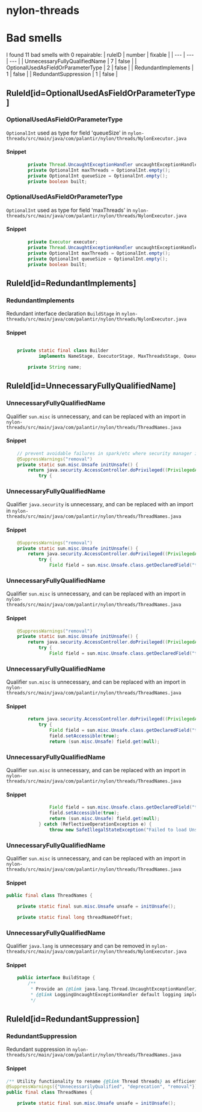 # nylon-threads 
 
# Bad smells
I found 11 bad smells with 0 repairable:
| ruleID | number | fixable |
| --- | --- | --- |
| UnnecessaryFullyQualifiedName | 7 | false |
| OptionalUsedAsFieldOrParameterType | 2 | false |
| RedundantImplements | 1 | false |
| RedundantSuppression | 1 | false |
## RuleId[id=OptionalUsedAsFieldOrParameterType]
### OptionalUsedAsFieldOrParameterType
`OptionalInt` used as type for field 'queueSize'
in `nylon-threads/src/main/java/com/palantir/nylon/threads/NylonExecutor.java`
#### Snippet
```java
        private Thread.UncaughtExceptionHandler uncaughtExceptionHandler;
        private OptionalInt maxThreads = OptionalInt.empty();
        private OptionalInt queueSize = OptionalInt.empty();
        private boolean built;

```

### OptionalUsedAsFieldOrParameterType
`OptionalInt` used as type for field 'maxThreads'
in `nylon-threads/src/main/java/com/palantir/nylon/threads/NylonExecutor.java`
#### Snippet
```java
        private Executor executor;
        private Thread.UncaughtExceptionHandler uncaughtExceptionHandler;
        private OptionalInt maxThreads = OptionalInt.empty();
        private OptionalInt queueSize = OptionalInt.empty();
        private boolean built;
```

## RuleId[id=RedundantImplements]
### RedundantImplements
Redundant interface declaration `BuildStage`
in `nylon-threads/src/main/java/com/palantir/nylon/threads/NylonExecutor.java`
#### Snippet
```java

    private static final class Builder
            implements NameStage, ExecutorStage, MaxThreadsStage, QueueSizeStage, BuildStage {

        private String name;
```

## RuleId[id=UnnecessaryFullyQualifiedName]
### UnnecessaryFullyQualifiedName
Qualifier `sun.misc` is unnecessary, and can be replaced with an import
in `nylon-threads/src/main/java/com/palantir/nylon/threads/ThreadNames.java`
#### Snippet
```java
    // prevent avoidable failures in spark/etc where security manager is used
    @SuppressWarnings("removal")
    private static sun.misc.Unsafe initUnsafe() {
        return java.security.AccessController.doPrivileged((PrivilegedAction<sun.misc.Unsafe>) () -> {
            try {
```

### UnnecessaryFullyQualifiedName
Qualifier `java.security` is unnecessary, and can be replaced with an import
in `nylon-threads/src/main/java/com/palantir/nylon/threads/ThreadNames.java`
#### Snippet
```java
    @SuppressWarnings("removal")
    private static sun.misc.Unsafe initUnsafe() {
        return java.security.AccessController.doPrivileged((PrivilegedAction<sun.misc.Unsafe>) () -> {
            try {
                Field field = sun.misc.Unsafe.class.getDeclaredField("theUnsafe");
```

### UnnecessaryFullyQualifiedName
Qualifier `sun.misc` is unnecessary, and can be replaced with an import
in `nylon-threads/src/main/java/com/palantir/nylon/threads/ThreadNames.java`
#### Snippet
```java
    @SuppressWarnings("removal")
    private static sun.misc.Unsafe initUnsafe() {
        return java.security.AccessController.doPrivileged((PrivilegedAction<sun.misc.Unsafe>) () -> {
            try {
                Field field = sun.misc.Unsafe.class.getDeclaredField("theUnsafe");
```

### UnnecessaryFullyQualifiedName
Qualifier `sun.misc` is unnecessary, and can be replaced with an import
in `nylon-threads/src/main/java/com/palantir/nylon/threads/ThreadNames.java`
#### Snippet
```java
        return java.security.AccessController.doPrivileged((PrivilegedAction<sun.misc.Unsafe>) () -> {
            try {
                Field field = sun.misc.Unsafe.class.getDeclaredField("theUnsafe");
                field.setAccessible(true);
                return (sun.misc.Unsafe) field.get(null);
```

### UnnecessaryFullyQualifiedName
Qualifier `sun.misc` is unnecessary, and can be replaced with an import
in `nylon-threads/src/main/java/com/palantir/nylon/threads/ThreadNames.java`
#### Snippet
```java
                Field field = sun.misc.Unsafe.class.getDeclaredField("theUnsafe");
                field.setAccessible(true);
                return (sun.misc.Unsafe) field.get(null);
            } catch (ReflectiveOperationException e) {
                throw new SafeIllegalStateException("Failed to load Unsafe", e);
```

### UnnecessaryFullyQualifiedName
Qualifier `sun.misc` is unnecessary, and can be replaced with an import
in `nylon-threads/src/main/java/com/palantir/nylon/threads/ThreadNames.java`
#### Snippet
```java
public final class ThreadNames {

    private static final sun.misc.Unsafe unsafe = initUnsafe();

    private static final long threadNameOffset;
```

### UnnecessaryFullyQualifiedName
Qualifier `java.lang` is unnecessary and can be removed
in `nylon-threads/src/main/java/com/palantir/nylon/threads/NylonExecutor.java`
#### Snippet
```java
    public interface BuildStage {
        /**
         * Provide an {@link java.lang.Thread.UncaughtExceptionHandler}, otherwise a
         * {@link LoggingUncaughtExceptionHandler default logging implementation} will be used.
         */
```

## RuleId[id=RedundantSuppression]
### RedundantSuppression
Redundant suppression
in `nylon-threads/src/main/java/com/palantir/nylon/threads/ThreadNames.java`
#### Snippet
```java
/** Utility functionality to rename {@link Thread threads} as efficiently as possible. */
@SuppressWarnings({"UnnecessarilyQualified", "deprecation", "removal"}) // Internal classes should not be imported
public final class ThreadNames {

    private static final sun.misc.Unsafe unsafe = initUnsafe();
```

